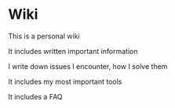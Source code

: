 # Wiki
This is a personal wiki

It includes written important information

I write down issues I encounter, how I solve them

It includes my most important tools

It includes a FAQ
